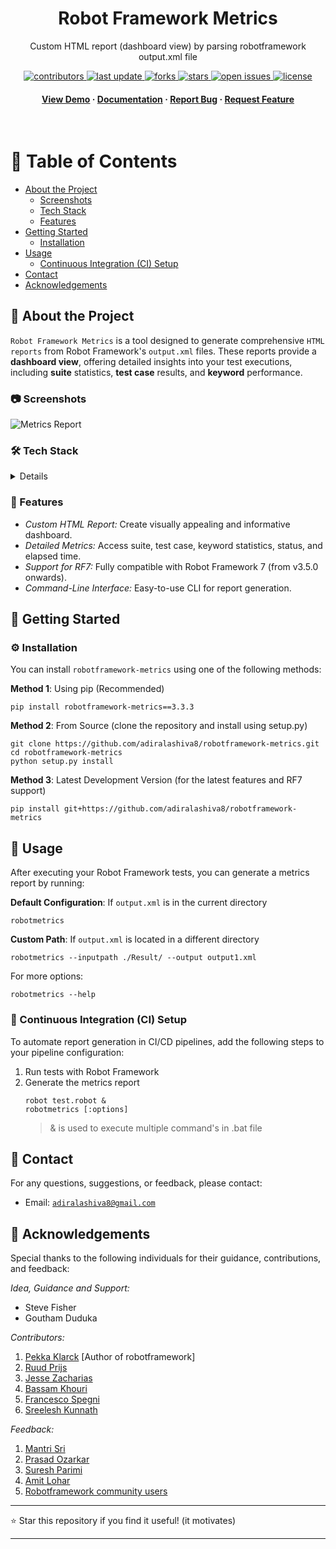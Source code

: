 <div align="center">
  <h1>Robot Framework Metrics</h1>
  <p>
     Custom HTML report (dashboard view) by parsing robotframework output.xml file
  </p>

<!-- Badges -->
<p>
  <a href="https://github.com/adiralashiva8/robotframework-metrics/graphs/contributors">
    <img src="https://img.shields.io/github/contributors/adiralashiva8/robotframework-metrics" alt="contributors" />
  </a>
  <a href="">
    <img src="https://img.shields.io/github/last-commit/adiralashiva8/robotframework-metrics" alt="last update" />
  </a>
  <a href="https://github.com/adiralashiva8/robotframework-metrics/network/members">
    <img src="https://img.shields.io/github/forks/adiralashiva8/robotframework-metrics" alt="forks" />
  </a>
  <a href="https://github.com/adiralashiva8/robotframework-metrics/stargazers">
    <img src="https://img.shields.io/github/stars/adiralashiva8/robotframework-metrics" alt="stars" />
  </a>
  <a href="https://github.com/adiralashiva8/robotframework-metrics/issues/">
    <img src="https://img.shields.io/github/issues/adiralashiva8/robotframework-metrics" alt="open issues" />
  </a>
  <a href="https://github.com/adiralashiva8/robotframework-metrics/blob/master/LICENSE">
    <img src="https://img.shields.io/github/license/adiralashiva8/robotframework-metrics.svg" alt="license" />
  </a>
</p>

<h4>
    <a href="https://github.com/adiralashiva8/robotframework-metrics/metrics.png" target="_blank">View Demo</a>
  <span> · </span>
    <a href="https://github.com/adiralashiva8/robotframework-metrics/blob/master/README.md">Documentation</a>
  <span> · </span>
    <a href="https://github.com/adiralashiva8/robotframework-metrics/issues/">Report Bug</a>
  <span> · </span>
    <a href="https://github.com/adiralashiva8/robotframework-metrics/issues/">Request Feature</a>
  </h4>
</div>

<br />

<!-- Table of Contents -->
# 📔 Table of Contents

- [About the Project](#-about-the-project)
  * [Screenshots](#-screenshots)
  * [Tech Stack](#-tech-stack)
  * [Features](#-features)
- [Getting Started](#-getting-started)
  * [Installation](#-installation)
- [Usage](#usage)
  * [Continuous Integration (CI) Setup](#-cisetup)
- [Contact](#-contact)
- [Acknowledgements](#-acknowledgements)

<!-- About the Project -->
## 🌟 About the Project

`Robot Framework Metrics` is a tool designed to generate comprehensive `HTML reports` from Robot Framework's `output.xml` files. These reports provide a __dashboard view__, offering detailed insights into your test executions, including __suite__ statistics, __test case__ results, and __keyword__ performance.

<!-- Screenshots -->
### 📷 Screenshots

![Metrics Report](https://adiralashiva8.github.io/robotframework-metrics/metrics.png)

<!-- TechStack -->
### 🛠️ Tech Stack

<details>
  <ul>
    <li><a href="https://www.python.org/">Python</a></li>
    <li><a href="https://robot-framework.readthedocs.io/en/stable/autodoc/robot.result.html">Robotframework results api</a></li>
    <li><a href="https://pandas.pydata.org/docs/getting_started/index.html">Pandas</a></li>
    <li><a href="https://jinja.palletsprojects.com/en/2.10.x/">Jinja2</a></li>
  </ul>
</details>

<!-- Features -->
### 🎯 Features

- *Custom HTML Report:* Create visually appealing and informative dashboard.
- *Detailed Metrics:* Access suite, test case, keyword statistics, status, and elapsed time.
- *Support for RF7:* Fully compatible with Robot Framework 7 (from v3.5.0 onwards).
- *Command-Line Interface:* Easy-to-use CLI for report generation.


<!-- Getting Started -->
## 🧰 Getting Started

<!-- Installation -->
### ⚙️ Installation

You can install `robotframework-metrics` using one of the following methods:

__Method 1__: Using pip (Recommended)
```
pip install robotframework-metrics==3.3.3
```

__Method 2__: From Source (clone the repository and install using setup.py)
```
git clone https://github.com/adiralashiva8/robotframework-metrics.git
cd robotframework-metrics
python setup.py install
```

__Method 3__: Latest Development Version (for the latest features and RF7 support)
```
pip install git+https://github.com/adiralashiva8/robotframework-metrics
```

<!-- Usage -->
## 👀 Usage

After executing your Robot Framework tests, you can generate a metrics report by running:

__Default Configuration__: If `output.xml` is in the current directory
```
robotmetrics
```

__Custom Path__: If `output.xml` is located in a different directory
```
robotmetrics --inputpath ./Result/ --output output1.xml
```

For more options:
```
robotmetrics --help
```

### 🧪 Continuous Integration (CI) Setup

To automate report generation in CI/CD pipelines, add the following steps to your pipeline configuration:

1. Run tests with Robot Framework
2. Generate the metrics report
   ```
   robot test.robot &
   robotmetrics [:options]
   ```
   > & is used to execute multiple command's in .bat file

<!-- Contact -->
## 🤝 Contact

For any questions, suggestions, or feedback, please contact:

- Email: <a href="mailto:adiralashiva8@gmail.com?Subject=Robotframework%20Metrics" target="_blank">`adiralashiva8@gmail.com`</a> 

<!-- Acknowledgments -->
## 💎 Acknowledgements

Special thanks to the following individuals for their guidance, contributions, and feedback:

*Idea, Guidance and Support:*
 - Steve Fisher
 - Goutham Duduka

*Contributors:*
1. [Pekka Klarck](https://www.linkedin.com/in/pekkaklarck/) [Author of robotframework]
2. [Ruud Prijs](https://www.linkedin.com/in/ruudprijs/)
3. [Jesse Zacharias](https://www.linkedin.com/in/jesse-zacharias-7926ba50/)
4. [Bassam Khouri](https://www.linkedin.com/in/bassamkhouri/)
5. [Francesco Spegni](https://www.linkedin.com/in/francesco-spegni-34b39b61/)
6. [Sreelesh Kunnath](https://www.linkedin.com/in/kunnathsree/)

*Feedback:*
1. [Mantri Sri](https://www.linkedin.com/in/mantri-sri-4a0196133/)
2. [Prasad Ozarkar](https://www.linkedin.com/in/prasad-ozarkar-b4a61017/)
3. [Suresh Parimi](https://www.linkedin.com/in/sparimi/)
4. [Amit Lohar](https://github.com/amitlohar)
5. [Robotframework community users](https://groups.google.com/forum/#!forum/robotframework-users)

---

⭐ Star this repository if you find it useful! (it motivates)

---
